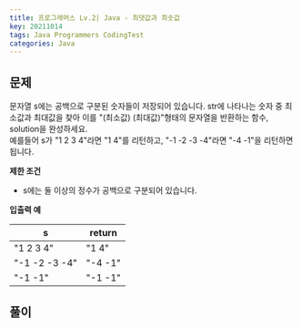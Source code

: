 ```yaml
---
title: 프로그래머스 Lv.2| Java - 최댓값과 최솟값
key: 20211014
tags: Java Programmers CodingTest
categories: Java
---
```


## 문제

문자열 s에는 공백으로 구분된 숫자들이 저장되어 있습니다. str에 나타나는 숫자 중 최소값과 최대값을 찾아 이를 "(최소값) (최대값)"형태의 문자열을 반환하는 함수, solution을 완성하세요.  
예를들어 s가 "1 2 3 4"라면 "1 4"를 리턴하고, "-1 -2 -3 -4"라면 "-4 -1"을 리턴하면 됩니다.  

**제한 조건**  

* s에는 둘 이상의 정수가 공백으로 구분되어 있습니다.  

**입출력 예**  

|s|return|
|--|--|
|"1 2 3 4"|"1 4"|
|"-1 -2 -3 -4"|"-4 -1"|
|"-1 -1"|"-1 -1"|

## 풀이
~~~java

~~~ 
